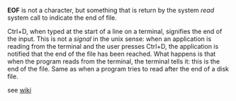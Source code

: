 **EOF** is not a character, but something that is return by the system *read*
system call to indicate the end of file.

Ctrl+D, when typed at the start of a line on a terminal, signifies the 
end of the input. This is not a *signal* in the unix sense: when an 
application is reading from the terminal and the user presses Ctrl+D, 
the application is notified that the end of the file has been reached.
What happens is that when the program reads from the terminal, the 
terminal tells it: this is the end of the file. Same as when a program 
tries to read after the end of a disk file.

see [wiki](https://en.wikipedia.org/wiki/End-of-Transmission_character)
